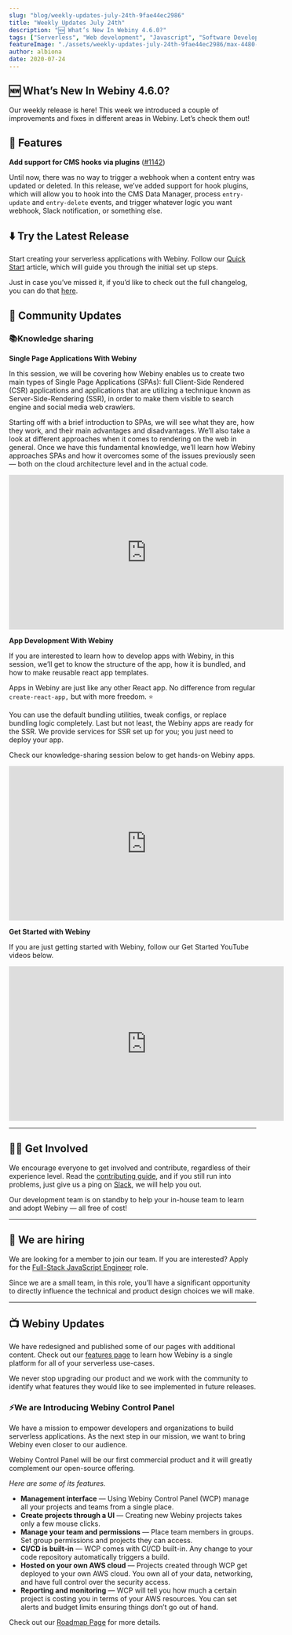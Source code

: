 ```yaml
---
slug: "blog/weekly-updates-july-24th-9fae44ec2986"
title: "Weekly Updates July 24th"
description: "🆕 What’s New In Webiny 4.6.0?"
tags: ["Serverless", "Web development", "Javascript", "Software Development", "GraphQL"]
featureImage: "./assets/weekly-updates-july-24th-9fae44ec2986/max-4480-1a0CA2tm4DGj6Jad8hyNCHA.png"
author: albiona
date: 2020-07-24
---
```



## 🆕 What’s New In Webiny 4.6.0?

Our weekly release is here! This week we introduced a couple of improvements and fixes in different areas in Webiny. Let’s check them out!

## 🚀 Features

**Add support for CMS hooks via plugins** ([#1142](https://github.com/webiny/webiny-js/pull/1142))

Until now, there was no way to trigger a webhook when a content entry was updated or deleted. In this release, we’ve added support for hook plugins, which will allow you to hook into the CMS Data Manager, process `entry-update` and `entry-delete` events, and trigger whatever logic you want webhook, Slack notification, or something else.

## ⬇️ Try the Latest Release

Start creating your serverless applications with Webiny. 
Follow our [Quick Start](https://docs.webiny.com/docs/get-started/quick-start) article, which will guide you through the initial set up steps.

Just in case you’ve missed it, if you’d like to check out the full changelog, you can do that [here](https://github.com/webiny/webiny-js/releases/tag/v4.6.0).

## 🙌 Community Updates

### 📚Knowledge sharing

**Single Page Applications With Webiny**

In this session, we will be covering how Webiny enables us to create two main types of Single Page Applications (SPAs): full Client-Side Rendered (CSR) applications and applications that are utilizing a technique known as Server-Side-Rendering (SSR), in order to make them visible to search engine and social media web crawlers.

Starting off with a brief introduction to SPAs, we will see what they are, how they work, and their main advantages and disadvantages. We’ll also take a look at different approaches when it comes to rendering on the web in general. 
Once we have this fundamental knowledge, we’ll learn how Webiny approaches SPAs and how it overcomes some of the issues previously 
seen — both on the cloud architecture level and in the actual code.

<iframe width="560" height="315" src="https://www.youtube.com/embed/Mi0YO7eZZ5M" frameborder="0" allow="accelerometer; autoplay; clipboard-write; encrypted-media; gyroscope; picture-in-picture" allowfullscreen></iframe><br/>

**App Development With Webiny**

If you are interested to learn how to develop apps with Webiny, in this session, we’ll get to know the structure of the app, how it is bundled, and how to make reusable react app templates.

Apps in Webiny are just like any other React app. No difference from regular `create-react-app,` but with more freedom. ⭐️

You can use the default bundling utilities, tweak configs, or replace bundling logic completely. Last but not least, the Webiny apps are ready for the SSR. We provide services for SSR set up for you; you just need to deploy your app.

Check our knowledge-sharing session below to get hands-on Webiny apps.

<iframe width="560" height="315" src="https://www.youtube.com/embed/EQxNsDSdpsQ" frameborder="0" allow="accelerometer; autoplay; clipboard-write; encrypted-media; gyroscope; picture-in-picture" allowfullscreen></iframe> <br/>

**Get Started with Webiny**

If you are just getting started with Webiny, follow our Get Started YouTube videos below.

<iframe width="560" height="315" src="https://www.youtube.com/embed/G_du-yE_DL4" frameborder="0" allow="accelerometer; autoplay; clipboard-write; encrypted-media; gyroscope; picture-in-picture" allowfullscreen></iframe>

---

## 🤝🏽 Get Involved

We encourage everyone to get involved and contribute, regardless of their experience level. Read the [contributing guide](https://github.com/webiny/webiny-js/blob/master/CONTRIBUTING.md), and if you still run into problems, just give us a ping on [Slack](https://www.webiny.com/slack), we will help you out.

Our development team is on standby to help your in-house team to learn and adopt Webiny — all free of cost!

---

## 🚀 We are hiring

We are looking for a member to join our team.
If you are interested? Apply for the [Full-Stack JavaScript Engineer](https://careers.webiny.com/full-stack-javascript-engineer/en) role.

Since we are a small team, in this role, you’ll have a significant opportunity to directly influence the technical and product design choices we will make.

---

## 📺 Webiny Updates

We have redesigned and published some of our pages with additional content. Check out our [features page](https://www.webiny.com/features/) to learn how Webiny is a single platform for all of your serverless use-cases.

We never stop upgrading our product and we work with the community to identify what features they would like to see implemented in future releases.

### ⚡️We are Introducing Webiny Control Panel

We have a mission to empower developers and organizations to build serverless applications. As the next step in our mission, we want to bring Webiny even closer to our audience.

Webiny Control Panel will be our first commercial product and it will greatly complement our open-source offering.

*Here are some of its features.*

* **Management interface** — Using Webiny Control Panel (WCP) manage all your projects and teams from a single place.
* **Create projects through a UI** — Creating new Webiny projects takes only a few mouse clicks.
* **Manage your team and permissions** — Place team members in groups. Set group permissions and projects they can access.
* **CI/CD is built-in** — WCP comes with CI/CD built-in. Any change to your code repository automatically triggers a build.
* **Hosted on your own AWS cloud** — Projects created through WCP get deployed to your own AWS cloud. You own all of your data, networking, and have full control over the security access.
* **Reporting and monitoring** — WCP will tell you how much a certain project is costing you in terms of your AWS resources. You can set alerts and budget limits ensuring things don’t go out of hand.

Check out our [Roadmap Page](https://www.webiny.com/roadmap/) for more details.